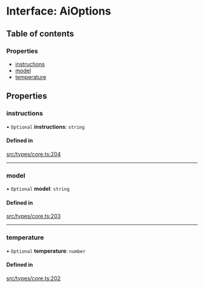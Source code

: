 # Interface: AiOptions

## Table of contents

### Properties

- [instructions](../wiki/AiOptions#instructions)
- [model](../wiki/AiOptions#model)
- [temperature](../wiki/AiOptions#temperature)

## Properties

### instructions

• `Optional` **instructions**: `string`

#### Defined in

[src/types/core.ts:204](https://github.com/decisively-io/interview-sdk/blob/88201aefe0053753c57ed3533baaa60dd3f28a04/src/types/core.ts#L204)

___

### model

• `Optional` **model**: `string`

#### Defined in

[src/types/core.ts:203](https://github.com/decisively-io/interview-sdk/blob/88201aefe0053753c57ed3533baaa60dd3f28a04/src/types/core.ts#L203)

___

### temperature

• `Optional` **temperature**: `number`

#### Defined in

[src/types/core.ts:202](https://github.com/decisively-io/interview-sdk/blob/88201aefe0053753c57ed3533baaa60dd3f28a04/src/types/core.ts#L202)

